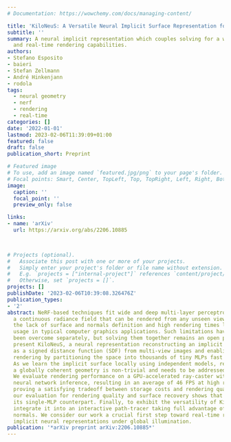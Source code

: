 ```yaml
---
# Documentation: https://wowchemy.com/docs/managing-content/

title: 'KiloNeuS: A Versatile Neural Implicit Surface Representation for Real-Time Rendering'
subtitle: ''
summary: A neural implicit representation which couples solving for a well-defined surface
  and real-time rendering capabilities.
authors:
- Stefano Esposito
- baieri
- Stefan Zellmann
- André Hinkenjann
- rodola
tags: 
  - neural geometry
  - nerf
  - rendering
  - real-time
categories: []
date: '2022-01-01'
lastmod: 2023-02-06T11:39:09+01:00
featured: false
draft: false
publication_short: Preprint

# Featured image
# To use, add an image named `featured.jpg/png` to your page's folder.
# Focal points: Smart, Center, TopLeft, Top, TopRight, Left, Right, BottomLeft, Bottom, BottomRight.
image:
  caption: ''
  focal_point: ''
  preview_only: false

links:
- name: 'arXiv'
  url: https://arxiv.org/abs/2206.10885
  


# Projects (optional).
#   Associate this post with one or more of your projects.
#   Simply enter your project's folder or file name without extension.
#   E.g. `projects = ["internal-project"]` references `content/project/deep-learning/index.md`.
#   Otherwise, set `projects = []`.
projects: []
publishDate: '2023-02-06T10:39:08.326476Z'
publication_types:
- '2'
abstract: NeRF-based techniques fit wide and deep multi-layer perceptrons (MLPs) to
  a continuous radiance field that can be rendered from any unseen viewpoint. However,
  the lack of surface and normals definition and high rendering times limit their
  usage in typical computer graphics applications. Such limitations have recently
  been overcome separately, but solving them together remains an open problem. We
  present KiloNeuS, a neural representation reconstructing an implicit surface represented
  as a signed distance function (SDF) from multi-view images and enabling real-time
  rendering by partitioning the space into thousands of tiny MLPs fast to inference.
  As we learn the implicit surface locally using independent models, resulting in
  a globally coherent geometry is non-trivial and needs to be addressed during training.
  We evaluate rendering performance on a GPU-accelerated ray-caster with in-shader
  neural network inference, resulting in an average of 46 FPS at high resolution,
  proving a satisfying tradeoff between storage costs and rendering quality. In fact,
  our evaluation for rendering quality and surface recovery shows that KiloNeuS outperforms
  its single-MLP counterpart. Finally, to exhibit the versatility of KiloNeuS, we
  integrate it into an interactive path-tracer taking full advantage of its surface
  normals. We consider our work a crucial first step toward real-time rendering of
  implicit neural representations under global illumination.
publication: '*arXiv preprint arXiv:2206.10885*'
---
```

